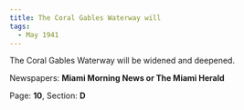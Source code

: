 ```yaml
---  
title: The Coral Gables Waterway will  
tags:  
  - May 1941  
---  
```

  
The Coral Gables Waterway will be widened and deepened.  
  
Newspapers: **Miami Morning News or The Miami Herald**  
  
Page: **10**, Section: **D** 
